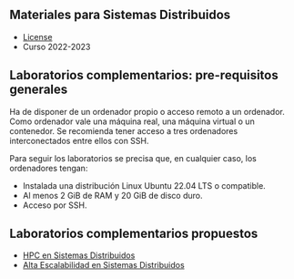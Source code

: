 ## Materiales para Sistemas Distribuidos

<html>
<ul>
<li> <a href="https://github.com/acaldero/uc3m_ssdd/blob/main/LICENSE">License</a> </li>
<li> Curso 2022-2023</li>
</ul>
</html>


## Laboratorios complementarios: pre-requisitos generales

Ha de disponer de un ordenador propio o acceso remoto a un ordenador.
Como ordenador vale una máquina real, una máquina virtual o un contenedor.
Se recomienda tener acceso a tres ordenadores interconectados entre ellos con SSH.

Para seguir los laboratorios se precisa que, en cualquier caso, los ordenadores tengan:
* Instalada una distribución Linux Ubuntu 22.04 LTS o compatible.
* Al menos 2 GiB de RAM y 20 GiB de disco duro.
* Acceso por SSH.


## Laboratorios complementarios propuestos

* [HPC en Sistemas Distribuidos](https://github.com/acaldero/uc3m_ssdd/blob/main/lab_mpi/README.md)
* [Alta Escalabilidad en Sistemas Distribuidos](https://github.com/acaldero/uc3m_ssdd/blob/main/lab_spark/README.md)

